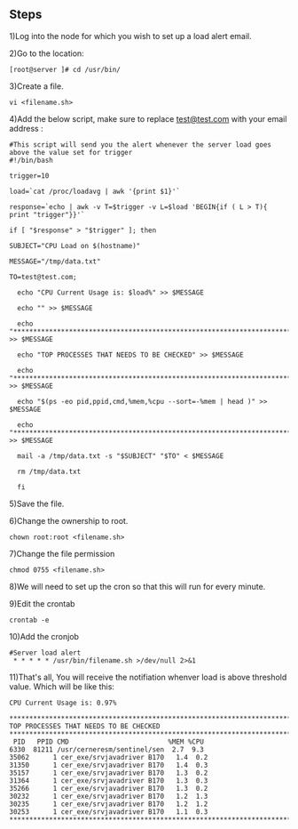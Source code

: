 ## Steps
1)Log into the node for which you wish to set up a load alert email.

2)Go to the location:
``````
[root@server ]# cd /usr/bin/
``````
3)Create a file.
````
vi <filename.sh>
``````
4)Add the below script, make sure to replace test@test.com with your email address :
``````
#This script will send you the alert whenever the server load goes above the value set for trigger
#!/bin/bash

trigger=10

load=`cat /proc/loadavg | awk '{print $1}'`

response=`echo | awk -v T=$trigger -v L=$load 'BEGIN{if ( L > T){ print "trigger"}}'`

if [ "$response" > "$trigger" ]; then

SUBJECT="CPU Load on $(hostname)"

MESSAGE="/tmp/data.txt"

TO=test@test.com;

  echo "CPU Current Usage is: $load%" >> $MESSAGE

  echo "" >> $MESSAGE

  echo "******************************************************************************************" >> $MESSAGE

  echo "TOP PROCESSES THAT NEEDS TO BE CHECKED" >> $MESSAGE

  echo "******************************************************************************************" >> $MESSAGE

  echo "$(ps -eo pid,ppid,cmd,%mem,%cpu --sort=-%mem | head )" >> $MESSAGE

  echo "******************************************************************************************" >> $MESSAGE
  
  mail -a /tmp/data.txt -s "$SUBJECT" "$TO" < $MESSAGE

  rm /tmp/data.txt

  fi
  ```````
  5)Save the file.
  
  6)Change the ownership to root.
  ````
  chown root:root <filename.sh>
  ````
  7)Change the file permission
  ````
  chmod 0755 <filename.sh>
  ````
  8)We will need to set up the cron so that this will run for every minute. 
  
  9)Edit the crontab
  ````
  crontab -e
  ````
  10)Add the cronjob
  ````
  #Server load alert
   * * * * * /usr/bin/filename.sh >/dev/null 2>&1
   ````
   11)That's all, You will receive the notifiation whenver load is above threshold value. Which will be like this:
  ``````````
  CPU Current Usage is: 0.97%

******************************************************************************************
TOP PROCESSES THAT NEEDS TO BE CHECKED
******************************************************************************************
   PID   PPID CMD                         %MEM %CPU
  6330  81211 /usr/cerneresm/sentinel/sen  2.7  9.3
 35062      1 cer_exe/srvjavadriver B170   1.4  0.2
 31350      1 cer_exe/srvjavadriver B170   1.4  0.3
 35157      1 cer_exe/srvjavadriver B170   1.3  0.2
 31364      1 cer_exe/srvjavadriver B170   1.3  0.3
 35266      1 cer_exe/srvjavadriver B170   1.3  0.2
 30232      1 cer_exe/srvjavadriver B170   1.2  1.3
 30235      1 cer_exe/srvjavadriver B170   1.2  1.2
 30253      1 cer_exe/srvjavadriver B170   1.1  0.3
******************************************************************************************

